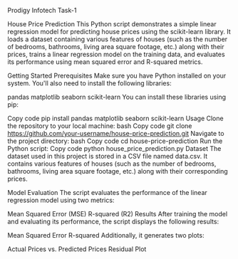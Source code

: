 Prodigy Infotech Task-1

House Price Prediction
This Python script demonstrates a simple linear regression model for predicting house prices using the scikit-learn library. It loads a dataset containing various features of houses (such as the number of bedrooms, bathrooms, living area square footage, etc.) along with their prices, trains a linear regression model on the training data, and evaluates its performance using mean squared error and R-squared metrics.

Getting Started
Prerequisites
Make sure you have Python installed on your system. You'll also need to install the following libraries:

pandas
matplotlib
seaborn
scikit-learn
You can install these libraries using pip:

Copy code
pip install pandas matplotlib seaborn scikit-learn
Usage
Clone the repository to your local machine:
bash
Copy code
git clone https://github.com/your-username/house-price-prediction.git
Navigate to the project directory:
bash
Copy code
cd house-price-prediction
Run the Python script:
Copy code
python house_price_prediction.py
Dataset
The dataset used in this project is stored in a CSV file named data.csv. It contains various features of houses (such as the number of bedrooms, bathrooms, living area square footage, etc.) along with their corresponding prices.

Model Evaluation
The script evaluates the performance of the linear regression model using two metrics:

Mean Squared Error (MSE)
R-squared (R2)
Results
After training the model and evaluating its performance, the script displays the following results:

Mean Squared Error
R-squared
Additionally, it generates two plots:

Actual Prices vs. Predicted Prices
Residual Plot
